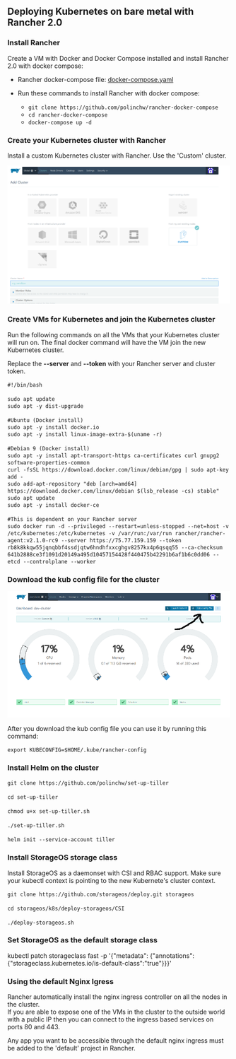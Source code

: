 ## Deploying Kubernetes on bare metal with Rancher 2.0


### Install Rancher

Create a VM with Docker and Docker Compose installed and install Rancher 2.0 with docker compose:

+ Rancher docker-compose file:
 [docker-compose.yaml](https://github.com/polinchw/rancher-docker-compose/blob/master/docker-compose.yaml)

+ Run these commands to install Rancher with docker compose:
    +  ```git clone https://github.com/polinchw/rancher-docker-compose ```
    +  ```cd rancher-docker-compose ```
    +  ```docker-compose up -d```

### Create your Kubernetes cluster with Rancher

Install a custom Kubernetes cluster with Rancher.  Use the 'Custom' cluster.

![Cluster!](images/rancher.png)

### Create VMs for Kubernetes and join the Kubernetes cluster

Run the following commands on all the VMs that your Kubernetes cluster will run on.  The final docker command
will have the VM join the new Kubernetes cluster.

Replace the **--server** and **--token** with your Rancher server and cluster token.

```
#!/bin/bash

sudo apt update
sudo apt -y dist-upgrade

#Ubuntu (Docker install)
sudo apt -y install docker.io
sudo apt -y install linux-image-extra-$(uname -r)

#Debian 9 (Docker install)
sudo apt -y install apt-transport-https ca-certificates curl gnupg2 software-properties-common
curl -fsSL https://download.docker.com/linux/debian/gpg | sudo apt-key add -
sudo add-apt-repository "deb [arch=amd64] https://download.docker.com/linux/debian $(lsb_release -cs) stable"
sudo apt update
sudo apt -y install docker-ce

#This is dependent on your Rancher server
sudo docker run -d --privileged --restart=unless-stopped --net=host -v /etc/kubernetes:/etc/kubernetes -v /var/run:/var/run rancher/rancher-agent:v2.1.0-rc9 --server https://75.77.159.159 --token rb8k8kkqw55jqnqbbf4ssdjqtw6hndhfxxcghgv8257kx4p6qsqq55 --ca-checksum 641b2888ce3f1091d20149a495d10457154428f440475b42291b6af1b6c0dd06 --etcd --controlplane --worker
```

### Download the kub config file for the cluster

![Helloservice!](images/kube.png)

After you download the kub config file you can use it by running this command:

```
export KUBECONFIG=$HOME/.kube/rancher-config
```

### Install Helm on the cluster

```
git clone https://github.com/polinchw/set-up-tiller

cd set-up-tiller

chmod u+x set-up-tiller.sh

./set-up-tiller.sh

helm init --service-account tiller

```

### Install StorageOS storage class

Install StorageOS as a daemonset with CSI and RBAC support.  Make sure your
kubectl context is pointing to the new Kubernete's cluster context.

```
git clone https://github.com/storageos/deploy.git storageos

cd storageos/k8s/deploy-storageos/CSI

./deploy-storageos.sh
```

### Set StorageOS as the default storage class

kubectl patch storageclass fast -p '{"metadata": {"annotations":{"storageclass.kubernetes.io/is-default-class":"true"}}}'

### Using the default Nginx Igress

Rancher automatically install the nginx ingress controller on all the nodes in the cluster.  
If you are able to expose one of the VMs in the cluster to the outside world with a public IP
then you can connect to the ingress based services on ports 80 and 443.

Any app you want to be accessible through the default nginx ingress must be added to the 'default'
project in Rancher.

